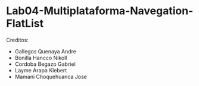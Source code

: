 # Lab04-Multiplataforma-Navegation-FlatList

Creditos:

- Gallegos Quenaya Andre
- Bonilla Hancco Nikoll
- Cordoba Begazo Gabriel
- Layme Arapa Klebert
- Mamani Choquehuanca Jose

